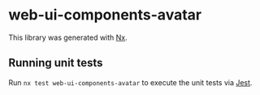 # web-ui-components-avatar

This library was generated with [Nx](https://nx.dev).

## Running unit tests

Run `nx test web-ui-components-avatar` to execute the unit tests via [Jest](https://jestjs.io).

